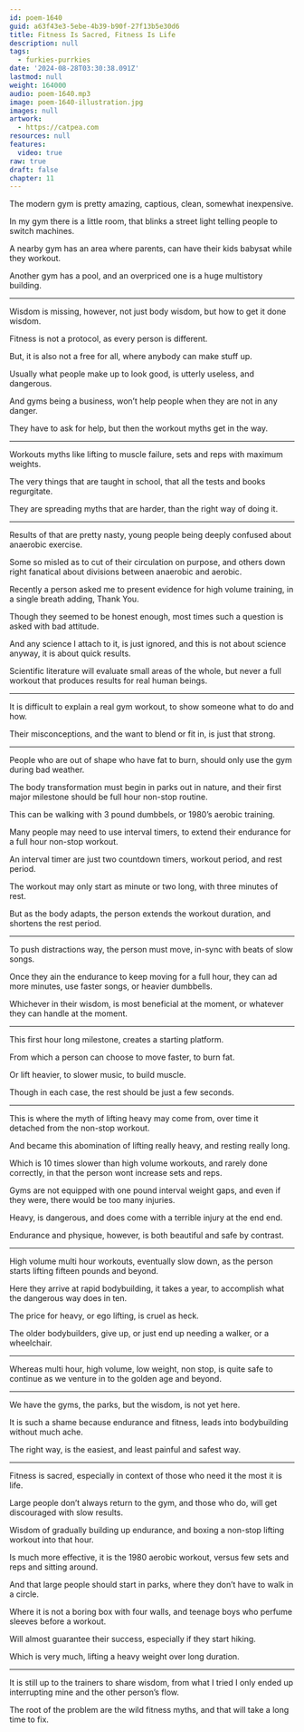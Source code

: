 ```yaml
---
id: poem-1640
guid: a63f43e3-5ebe-4b39-b90f-27f13b5e30d6
title: Fitness Is Sacred, Fitness Is Life
description: null
tags:
  - furkies-purrkies
date: '2024-08-28T03:30:38.091Z'
lastmod: null
weight: 164000
audio: poem-1640.mp3
image: poem-1640-illustration.jpg
images: null
artwork:
  - https://catpea.com
resources: null
features:
  video: true
raw: true
draft: false
chapter: 11
---
```


The modern gym is pretty amazing,
captious, clean, somewhat inexpensive.

In my gym there is a little room,
that blinks a street light telling people to switch machines.

A nearby gym has an area where parents,
can have their kids babysat while they workout.

Another gym has a pool,
and an overpriced one is a huge multistory building.

---

Wisdom is missing, however,
not just body wisdom, but how to get it done wisdom.

Fitness is not a protocol,
as every person is different.

But, it is also not a free for all,
where anybody can make stuff up.

Usually what people make up to look good,
is utterly useless, and dangerous.

And gyms being a business,
won’t help people when they are not in any danger.

They have to ask for help,
but then the workout myths get in the way.

---

Workouts myths like lifting to muscle failure,
sets and reps with maximum weights.

The very things that are taught in school,
that all the tests and books regurgitate.

They are spreading myths that are harder,
than the right way of doing it.

---

Results of that are pretty nasty,
young people being deeply confused about anaerobic exercise.

Some so misled as to cut of their circulation on purpose,
and others down right fanatical about divisions between anaerobic and aerobic.

Recently a person asked me to present evidence for high volume training,
in a single breath adding, Thank You.

Though they seemed to be honest enough,
most times such a question is asked with bad attitude.

And any science I attach to it, is just ignored,
and this is not about science anyway, it is about quick results.

Scientific literature will evaluate small areas of the whole,
but never a full workout that produces results for real human beings.

---

It is difficult to explain a real gym workout,
to show someone what to do and how.

Their misconceptions, and the want to blend or fit in,
is just that strong.

---

People who are out of shape who have fat to burn,
should only use the gym during bad weather.

The body transformation must begin in parks out in nature,
and their first major milestone should be full hour non-stop routine.

This can be walking with 3 pound dumbbels,
or 1980’s aerobic training.

Many people may need to use interval timers,
to extend their endurance for a full hour non-stop workout.

An interval timer are just two countdown timers,
workout period, and rest period.

The workout may only start as minute or two long,
with three minutes of rest.

But as the body adapts, the person extends the workout duration,
and shortens the rest period.

---

To push distractions way, the person must move,
in-sync with beats of slow songs.

Once they ain the endurance to keep moving for a full hour,
they can ad more minutes, use faster songs, or heavier dumbbells.

Whichever in their wisdom, is most beneficial at the moment,
or whatever they can handle at the moment.

---

This first hour long milestone,
creates a starting platform.

From which a person can choose to move faster,
to burn fat.

Or lift heavier, to slower music,
to build muscle.

Though in each case,
the rest should be just a few seconds.

---

This is where the myth of lifting heavy may come from,
over time it detached from the non-stop workout.

And became this abomination of lifting really heavy,
and resting really long.

Which is 10 times slower than high volume workouts,
and rarely done correctly, in that the person wont increase sets and reps.

Gyms are not equipped with one pound interval weight gaps,
and even if they were, there would be too many injuries.

Heavy, is dangerous,
and does come with a terrible injury at the end end.

Endurance and physique, however,
is both beautiful and safe by contrast.

---

High volume multi hour workouts, eventually slow down,
as the person starts lifting fifteen pounds and beyond.

Here they arrive at rapid bodybuilding, it takes a year,
to accomplish what the dangerous way does in ten.

The price for heavy, or ego lifting,
is cruel as heck.

The older bodybuilders, give up,
or just end up needing a walker, or a wheelchair.

---

Whereas multi hour, high volume, low weight, non stop,
is quite safe to continue as we venture in to the golden age and beyond.

---

We have the gyms, the parks,
but the wisdom, is not yet here.

It is such a shame because endurance and fitness,
leads into bodybuilding without much ache.

The right way, is the easiest,
and least painful and safest way.

---

Fitness is sacred,
especially in context of those who need it the most it is life.

Large people don’t always return to the gym,
and those who do, will get discouraged with slow results.

Wisdom of gradually building up endurance,
and boxing a non-stop lifting workout into that hour.

Is much more effective, it is the 1980 aerobic workout,
versus few sets and reps and sitting around.

And that large people should start in parks,
where they don’t have to walk in a circle.

Where it is not a boring box with four walls,
and teenage boys who perfume sleeves before a workout.

Will almost guarantee their success,
especially if they start hiking.

Which is very much,
lifting a heavy weight over long duration.

---

It is still up to the trainers to share wisdom,
from what I tried I only ended up interrupting mine and the other person’s flow.

The root of the problem are the wild fitness myths,
and that will take a long time to fix.
